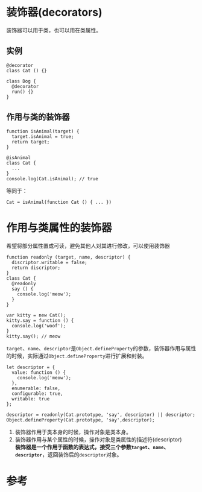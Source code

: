 # 装饰器(decorators)
装饰器可以用于类，也可以用在类属性。
## 实例
```
@decorator
class Cat () {}

class Dog {
  @decorator
  run() {}
}
```
## 作用与类的装饰器
```
function isAnimal(target) {
  target.isAnimal = true;
  return target;
}

@isAnimal
class Cat {
  ...
}
console.log(Cat.isAnimal); // true
```
等同于：
```
Cat = isAnimal(function Cat () { ... })
```
# 作用与类属性的装饰器
希望将部分属性置成可读，避免其他人对其进行修改，可以使用装饰器
```
function readonly (target, name, descriptor) {
  discriptor.writable = false;
  return discriptor;
}
class Cat {
  @readonly
  say () {
    console.log('meow');
  }
}

var kitty = new Cat();
kitty.say = function () {
  console.log('woof');
}
kitty.say(); // meow
```
`target`、`name`、`descriptor`是`Object.defineProperty`的参数，装饰器作用与属性的时候，实际通过`Object.defineProperty`进行扩展和封装。
```
let descriptor = {
  value: function () {
    console.log('meow');
  },
  enumerable: false,
  configurable: true,
  writable: true
};

descriptor = readonly(Cat.prototype, 'say', descriptor) || descriptor;
Object.defineProperty(Cat.prototype, 'say',descriptor);
```
1. 装饰器作用于类本身的时候，操作对象是类本身。
2. 装饰器作用与某个属性的时候，操作对象是类属性的描述符(descriptor)   
**装饰器是一个作用于函数的表达式，接受三个参数`target`、`name`、`descriptor`**，返回装饰后的`descriptor`对象。
# 参考
[](https://aotu.io/notes/2016/10/24/decorator/index.html)